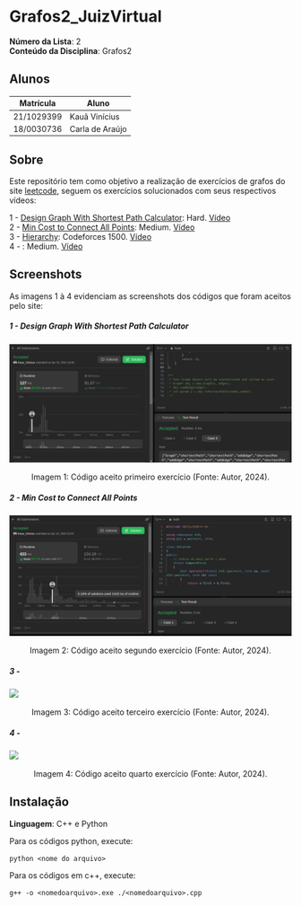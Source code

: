 # Grafos2_JuizVirtual

**Número da Lista**: 2<br>
**Conteúdo da Disciplina**: Grafos2<br>

## Alunos

|Matrícula | Aluno |
| -- | -- |
| 21/1029399  |  Kauã Vinícius |
| 18/0030736  |  Carla de Araújo|

## Sobre 
Este repositório tem como objetivo a realização de exercícios de grafos do site [leetcode](https://leetcode.com/), seguem os exercícios solucionados com seus respectivos vídeos:

1 - [Design Graph With Shortest Path Calculator](https://leetcode.com/problems/design-graph-with-shortest-path-calculator/description/): Hard. [Vídeo](https://youtu.be/WV1VjKO7Lys)
</br>
2 - [Min Cost to Connect All Points](https://leetcode.com/problems/min-cost-to-connect-all-points/description/): Medium. [Vídeo](https://youtu.be/D1FrjoWBomI)
</br>
3 - [Hierarchy](https://codeforces.com/contest/17/problem/B): Codeforces 1500. [Vídeo](
    https://youtu.be/4LpDV3eX0Po
)
</br>
4 - [](): Medium. [Vídeo]()

## Screenshots
As imagens 1 à 4 evidenciam as screenshots dos códigos que foram aceitos pelo site:

##### 1 - Design Graph With Shortest Path Calculator
![](assets/DG.png)

<div style="text-align: center">
<p> Imagem 1: Código aceito primeiro exercício (Fonte: Autor, 2024).</p>
</div>

##### 2 - Min Cost to Connect All Points
![](assets/MC.png)

<div style="text-align: center">
<p> Imagem 2: Código aceito segundo exercício (Fonte: Autor, 2024).</p>
</div>

##### 3 - 
![](assets/.png)

<div style="text-align: center">
<p> Imagem 3: Código aceito terceiro exercício (Fonte: Autor, 2024).</p>
</div>

##### 4 - 
![](assets/.png)

<div style="text-align: center">
<p> Imagem 4: Código aceito quarto exercício (Fonte: Autor, 2024).</p>
</div>

## Instalação 
**Linguagem**: C++ e Python<br>

Para os códigos python, execute:

```
python <nome do arquivo>
```

Para os códigos em c++, execute:

```
g++ -o <nomedoarquivo>.exe ./<nomedoarquivo>.cpp
```

